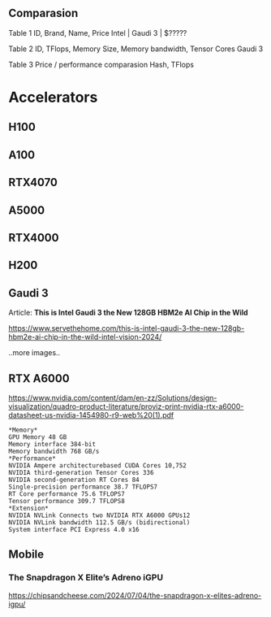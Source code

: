 ## Comparasion

Table 1 ID, Brand, Name, Price
Intel | Gaudi 3 | $?????

Table 2 ID, TFlops, Memory Size, Memory bandwidth, Tensor Cores
Gaudi 3

Table 3 Price / performance comparasion
Hash, TFlops

# Accelerators

## H100

## A100

## RTX4070

## A5000

## RTX4000

## H200

## Gaudi 3

Article: **This is Intel Gaudi 3 the New 128GB HBM2e AI Chip in the Wild**

https://www.servethehome.com/this-is-intel-gaudi-3-the-new-128gb-hbm2e-ai-chip-in-the-wild-intel-vision-2024/

<image1 high-level architecture>
..more images..
<image2 comparasion to H100>
<image2 cluster>

## RTX A6000

https://www.nvidia.com/content/dam/en-zz/Solutions/design-visualization/quadro-product-literature/proviz-print-nvidia-rtx-a6000-datasheet-us-nvidia-1454980-r9-web%20(1).pdf

```
*Memory*
GPU Memory 48 GB
Memory interface 384-bit
Memory bandwidth 768 GB/s
*Performance*
NVIDIA Ampere architecturebased CUDA Cores 10,752
NVIDIA third-generation Tensor Cores 336
NVIDIA second-generation RT Cores 84
Single-precision performance 38.7 TFLOPS7
RT Core performance 75.6 TFLOPS7
Tensor performance 309.7 TFLOPS8
*Extension*
NVIDIA NVLink Connects two NVIDIA RTX A6000 GPUs12
NVIDIA NVLink bandwidth 112.5 GB/s (bidirectional)
System interface PCI Express 4.0 x16
```

## Mobile

### The Snapdragon X Elite’s Adreno iGPU
https://chipsandcheese.com/2024/07/04/the-snapdragon-x-elites-adreno-igpu/

